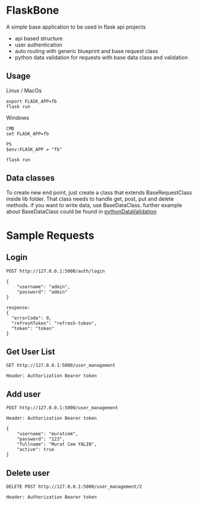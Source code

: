 # FlaskBone

A simple base application to be used in flask api projects 

- api based structure
- user authentication 
- auto routing with generic blueprint and base request class
- python data validation for requests with base data class and validation


## Usage

Linux / MacOs 
```
export FLASK_APP=fb
flask run
```

Windows
```
CMD
set FLASK_APP=fb

PS
$env:FLASK_APP = "fb"

flask run
```

## Data classes
To create new end point, just create a class that extends BaseRequestClass inside lib folder. That class needs to handle
get, post, put and delete methods. if you want to write data, use BaseDataClass. further example about BaseDataClass could
be found in [pythonDataValidation](https://github.com/akhfaern/pythonDataValidation)

# Sample Requests

## Login
```
POST http://127.0.0.1:5000/auth/login

{
    "username": "admin",
    "password": "admin"
}
```

```
response: 
{
  "errorCode": 0,
  "refreshToken": "refresh-token",
  "token": "token"
}
```

## Get User List
```
GET http://127.0.0.1:5000/user_management

Header: Authorization Bearer token
```

## Add user 
```
POST http://127.0.0.1:5000/user_management

Header: Authorization Bearer token

{
    "username": "muratcem",
    "password": "123",
    "fullname": "Murat Cem YALIN",
    "active": true
}
```

## Delete user
```
DELETE POST http://127.0.0.1:5000/user_management/2

Header: Authorization Bearer token
```